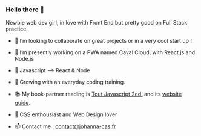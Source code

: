 ### Hello there 🤙
Newbie web dev girl, in love with Front End but pretty good on Full Stack practice.

- 👯 I’m looking to collaborate on great projects or in a very cool start up !
- 🐎 I’m presently working on a PWA named Caval Cloud, with React.js and Node.js
- 💬 Javascript --> React & Node
- :sunflower: Growing with an everyday coding training.
- :books: My book-partner reading is [Tout Javascript 2ed.](https://livre.fnac.com/a13991951/Olivier-Hondermarck-Tout-JavaScript) and its [website guide](https://www.toutjavascript.com/main/index.php3).
- :art: CSS enthousiast and Web Design lover

- 📫 Contact me : contact@johanna-cas.fr

<!--
**Johanna-cs/Johanna-cs** is a ✨ _special_ ✨ repository because its `README.md` (this file) appears on your GitHub profile.



- 🔭 I’m currently working on a PWA project from Caval Cloud app, with React.js and Node.js
- 🌱 I’m currently learning ...
- 👯 I’m looking to collaborate on ...
- 🤔 I’m looking for help with ...
- 💬 Ask me about ...
- 📫 Contact me : contact@johanna-cas.fr
- 😄 Pronouns: ...
- ⚡ Fun fact: ...
-->
